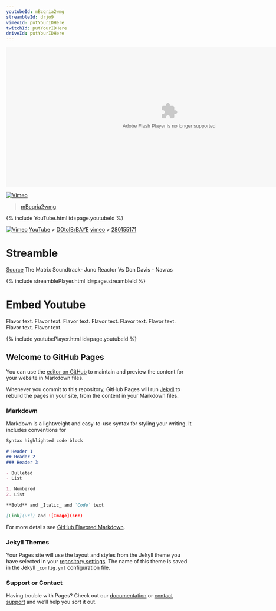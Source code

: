 ```yaml
---
youtubeId: mBcqria2wmg
streambleId: drjo9
vimeoId: putYourIDHere
twitchId: putYourIDHere
driveId: putYourIDHere
---
```

<object width="884" height="380" type="application/x-shockwave-flash" data="https://raw.githubusercontent.com/Olbrasoft/Web/master/_medias/Diamond.swf">
</object>
<!---

{% swfobject https://raw.githubusercontent.com/Olbrasoft/Web/master/_medias/Diamond.swf %}
<p>Latest <a href='http://www.adobe.com/go/getflashplayer'>Flash Player Plugin</a> is required.</p>
{% endswfobject %}
-->

<!---
{% include swfPlayer.html %}
-->

<!---
{% swfobject https://raw.githubusercontent.com/Olbrasoft/Web/master/_medias/Diamond.swf %}
<p>Latest <a href='http://www.adobe.com/go/getflashplayer'>Flash Player Plugin</a> is required.</p>
{% endswfobject %}
-->

[![Vimeo](https://raw.githubusercontent.com/Olbrasoft/Web/master/_includes/Logos/YouTube.png)](https://youtu.be)
> [mBcqria2wmg](https://youtu.be/mBcqria2wmg)

{% include YouTube.html id=page.youtubeId %}

[![Vimeo](https://raw.githubusercontent.com/Olbrasoft/Web/master/_includes/Logos/Vimeo.png)](https://vimeo.com)
[YouTube](https://youtu.be) > [DOtoIBrBAYE](https://youtu.be/DOtoIBrBAYE)
[vimeo](https://vimeo.com) > [280155171](https://vimeo.com/280155171)


# Streamble

[Source](https://youtu.be/DOtoIBrBAYE)
The Matrix Soundtrack- Juno Reactor Vs Don Davis - Navras 

<!---
Include this next line in your .md for Youtube videos, make sure to put your video ID up there!

Example:     streambleId: --b-drjo9
-->
{% include streamblePlayer.html id=page.streambleId %}



# Embed Youtube

Flavor text. Flavor text. Flavor text. Flavor text. Flavor text. Flavor text. Flavor text. Flavor text. 

<!---
Include this next line in your .md for Youtube videos, make sure to put your video ID up there!

Example:     youtubeId: --b-9HrKK6w
-->

{% include youtubePlayer.html id=page.youtubeId %}


## Welcome to GitHub Pages

You can use the [editor on GitHub](https://github.com/Olbrasoft/Olbrasoft.GitHub.io/edit/master/index.md) to maintain and preview the content for your website in Markdown files.

Whenever you commit to this repository, GitHub Pages will run [Jekyll](https://jekyllrb.com/) to rebuild the pages in your site, from the content in your Markdown files.

### Markdown

Markdown is a lightweight and easy-to-use syntax for styling your writing. It includes conventions for

```markdown
Syntax highlighted code block

# Header 1
## Header 2
### Header 3

- Bulleted
- List

1. Numbered
2. List

**Bold** and _Italic_ and `Code` text

[Link](url) and ![Image](src)
```

For more details see [GitHub Flavored Markdown](https://guides.github.com/features/mastering-markdown/).

### Jekyll Themes

Your Pages site will use the layout and styles from the Jekyll theme you have selected in your [repository settings](https://github.com/Olbrasoft/Olbrasoft.GitHub.io/settings). The name of this theme is saved in the Jekyll `_config.yml` configuration file.

### Support or Contact

Having trouble with Pages? Check out our [documentation](https://help.github.com/categories/github-pages-basics/) or [contact support](https://github.com/contact) and we’ll help you sort it out.


